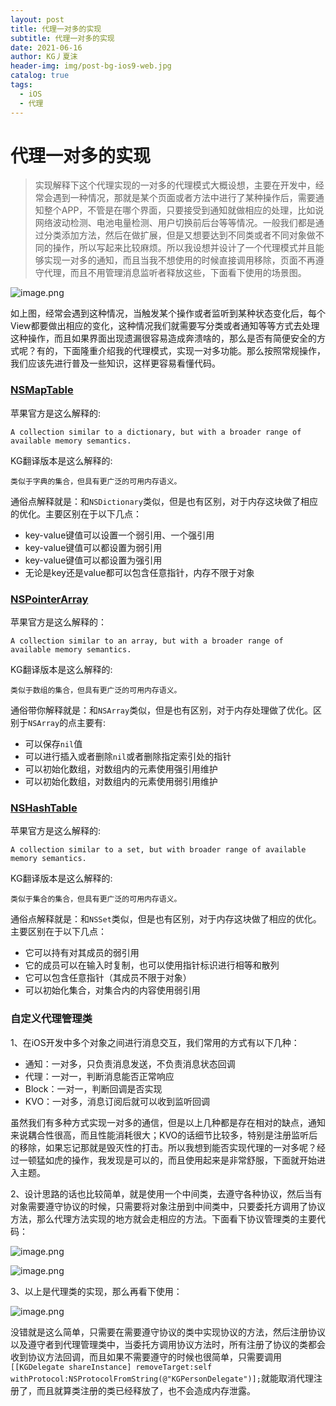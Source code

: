 ```yaml
---
layout: post
title: 代理一对多的实现
subtitle: 代理一对多的实现
date: 2021-06-16
author: KG丿夏沫
header-img: img/post-bg-ios9-web.jpg
catalog: true
tags:
  - iOS
  - 代理
---
```


# 代理一对多的实现

>实现解释下这个代理实现的一对多的代理模式大概设想，主要在开发中，经常会遇到一种情况，那就是某个页面或者方法中进行了某种操作后，需要通知整个APP，不管是在哪个界面，只要接受到通知就做相应的处理，比如说网络波动检测、电池电量检测、用户切换前后台等等情况。一般我们都是通过分类添加方法，然后在做扩展，但是又想要达到不同类或者不同对象做不同的操作，所以写起来比较麻烦。所以我设想并设计了一个代理模式并且能够实现一对多的通知，而且当我不想使用的时候直接调用移除，页面不再遵守代理，而且不用管理消息监听者释放这些，下面看下使用的场景图。

![image.png](https://p1-juejin.byteimg.com/tos-cn-i-k3u1fbpfcp/5576bb13116744ffab447ac34899590d~tplv-k3u1fbpfcp-watermark.image)

如上图，经常会遇到这种情况，当触发某个操作或者监听到某种状态变化后，每个View都要做出相应的变化，这种情况我们就需要写分类或者通知等等方式去处理这种操作，而且如果界面出现遗漏很容易造成奔溃啥的，那么是否有简便安全的方式呢？有的，下面隆重介绍我的代理模式，实现一对多功能。那么按照常规操作，我们应该先进行普及一些知识，这样更容易看懂代码。

### [NSMapTable](https://developer.apple.com/documentation/foundation/nsmaptable?language=objc)

苹果官方是这么解释的:

```
A collection similar to a dictionary, but with a broader range of available memory semantics.
```
KG翻译版本是这么解释的:

```
类似于字典的集合，但具有更广泛的可用内存语义。
```

通俗点解释就是：和```NSDictionary```类似，但是也有区别，对于内存这块做了相应的优化。主要区别在于以下几点：

- key-value键值可以设置一个弱引用、一个强引用
- key-value键值可以都设置为弱引用
- key-value键值可以都设置为强引用
- 无论是key还是value都可以包含任意指针，内存不限于对象

### [NSPointerArray](https://developer.apple.com/documentation/foundation/nspointerarray?language=objc)

苹果官方是这么解释的：

```
A collection similar to an array, but with a broader range of available memory semantics.
```
KG翻译版本是这么解释的:

```
类似于数组的集合，但具有更广泛的可用内存语义。
```

通俗带你解释就是：和```NSArray```类似，但是也有区别，对于内存处理做了优化。区别于```NSArray```的点主要有:

- 可以保存```nil```值
- 可以进行插入或者删除```nil```或者删除指定索引处的指针
- 可以初始化数组，对数组内的元素使用强引用维护
- 可以初始化数组，对数组内的元素使用弱引用维护

### [NSHashTable](https://developer.apple.com/documentation/foundation/nshashtable?language=objc)

苹果官方是这么解释的:

```
A collection similar to a set, but with broader range of available memory semantics.
```
KG翻译版本是这么解释的:

```
类似于集合的集合，但具有更广泛的可用内存语义。
```

通俗点解释就是：和```NSSet```类似，但是也有区别，对于内存这块做了相应的优化。主要区别在于以下几点：

- 它可以持有对其成员的弱引用
- 它的成员可以在输入时复制，也可以使用指针标识进行相等和散列
- 它可以包含任意指针（其成员不限于对象）
- 可以初始化集合，对集合内的内容使用弱引用

### 自定义代理管理类

1、在iOS开发中多个对象之间进行消息交互，我们常用的方式有以下几种：

- 通知：一对多，只负责消息发送，不负责消息状态回调
- 代理：一对一，判断消息能否正常响应
- Block：一对一，判断回调是否实现
- KVO：一对多，消息订阅后就可以收到监听回调

虽然我们有多种方式实现一对多的通信，但是以上几种都是存在相对的缺点，通知来说耦合性很高，而且性能消耗很大；KVO的话细节比较多，特别是注册监听后的移除，如果忘记那就是毁灭性的打击。所以我想到能否实现代理的一对多呢？经过一顿猛如虎的操作，我发现是可以的，而且使用起来是非常舒服，下面就开始进入主题。

2、设计思路的话也比较简单，就是使用一个中间类，去遵守各种协议，然后当有对象需要遵守协议的时候，只需要将对象注册到中间类中，只要委托方调用了协议方法，那么代理方法实现的地方就会走相应的方法。下面看下协议管理类的主要代码：

![image.png](https://p6-juejin.byteimg.com/tos-cn-i-k3u1fbpfcp/af65fdae54a54232b9554a8320fabb03~tplv-k3u1fbpfcp-watermark.image)

![image.png](https://p9-juejin.byteimg.com/tos-cn-i-k3u1fbpfcp/6dd44d2fb7cc42ebb5f132840fa6e55b~tplv-k3u1fbpfcp-watermark.image)

3、以上是代理类的实现，那么再看下使用：

![image.png](https://p6-juejin.byteimg.com/tos-cn-i-k3u1fbpfcp/671250465ad6467e83d57fd40a936036~tplv-k3u1fbpfcp-watermark.image)

没错就是这么简单，只需要在需要遵守协议的类中实现协议的方法，然后注册协议以及遵守者到代理管理类中，当委托方调用协议方法时，所有注册了协议的类都会收到协议方法回调，而且如果不需要遵守的时候也很简单，只需要调用```[[KGDelegate shareInstance] removeTarget:self withProtocol:NSProtocolFromString(@"KGPersonDelegate")];```就能取消代理注册了，而且就算类注册的类已经释放了，也不会造成内存泄露。